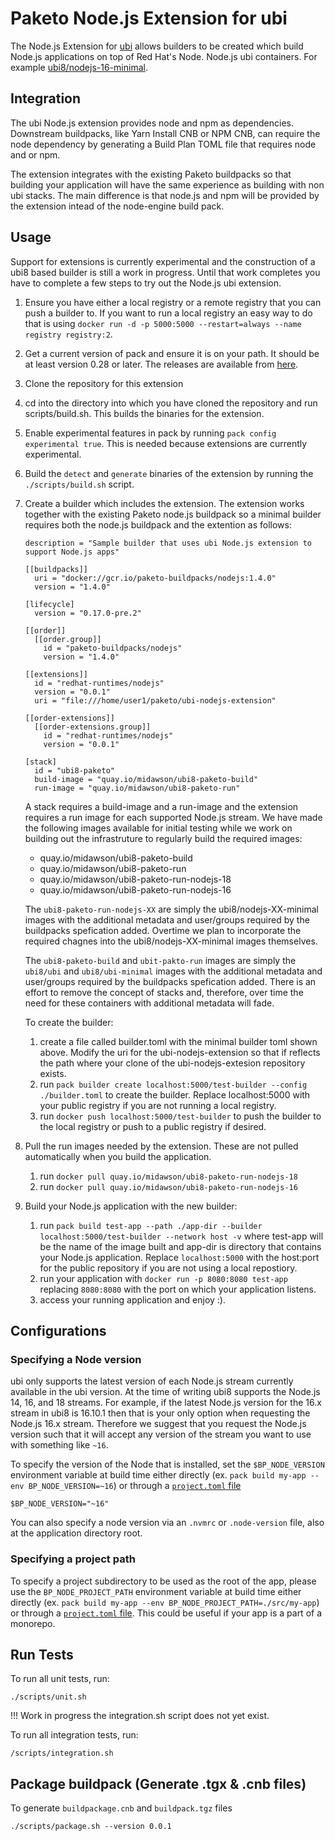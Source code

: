 # Paketo Node.js Extension for ubi

The Node.js Extension for
[ubi](https://www.redhat.com/en/blog/introducing-red-hat-universal-base-image)
allows builders to be created which build Node.js applications on top of
Red Hat's Node. Node.js ubi containers. For example
[ubi8/nodejs-16-minimal](https://catalog.redhat.com/software/containers/ubi8/nodejs-16-minimal/615aefd53f6014fa45ae1ae2).

## Integration

The ubi Node.js extension provides node and npm as dependencies.
Downstream buildpacks, like Yarn Install CNB or NPM CNB, can
require the node dependency by generating a Build Plan TOML
file that requires node and or npm.

The extension integrates with the existing Paketo buildpacks
so that building your application will have the same experience
as building with non ubi stacks. The main difference is that
node.js and npm will be provided by the extension intead of the
node-engine build pack.

## Usage

Support for extensions is currently experimental and the construction
of a ubi8 based builder is still a work in progress. Until that work
completes you have to complete a few steps to try out the Node.js
ubi extension.

1. Ensure you have either a local registry or a remote registry
   that you can push a builder to. If you want to run a local
   registry an easy way to do that is using
   `docker run -d -p 5000:5000 --restart=always --name registry registry:2`.
1. Get a current version of pack and ensure it is on your path.
   It should be at least version 0.28 or later. The releases are
   available from [here](https://github.com/buildpacks/pack/releases).
1. Clone the repository for this extension
1. cd into the directory into which you have cloned the repository
   and run scripts/build.sh. This builds the binaries for the extension.
1. Enable experimental features in pack by running
   `pack config experimental true`. This is needed because extensions
   are currently experimental.
1. Build the `detect` and `generate` binaries of the extension by running the `./scripts/build.sh` script.
1. Create a builder which includes the extension. The extension works together
   with the existing Paketo node.js buildpack so a minimal builder
   requires both the node.js buildpack and the extention as follows:

   ```
   description = "Sample builder that uses ubi Node.js extension to support Node.js apps"

   [[buildpacks]]
     uri = "docker://gcr.io/paketo-buildpacks/nodejs:1.4.0"
     version = "1.4.0"

   [lifecycle]
     version = "0.17.0-pre.2"

   [[order]]
     [[order.group]]
       id = "paketo-buildpacks/nodejs"
       version = "1.4.0"

   [[extensions]]
     id = "redhat-runtimes/nodejs"
     version = "0.0.1"
     uri = "file:///home/user1/paketo/ubi-nodejs-extension"

   [[order-extensions]]
     [[order-extensions.group]]
       id = "redhat-runtimes/nodejs"
       version = "0.0.1"

   [stack]
     id = "ubi8-paketo"
     build-image = "quay.io/midawson/ubi8-paketo-build"
     run-image = "quay.io/midawson/ubi8-paketo-run"
   ```

   A stack requires a build-image and a run-image and the extension
   requires a run image for each supported Node.js stream. We have made the
   following images available for initial testing while we work on
   building out the infrastruture to regularly build the required images:

   - quay.io/midawson/ubi8-paketo-build
   - quay.io/midawson/ubi8-paketo-run
   - quay.io/midawson/ubi8-paketo-run-nodejs-18
   - quay.io/midawson/ubi8-paketo-run-nodejs-16

   The `ubi8-paketo-run-nodejs-XX` are simply the ubi8/nodejs-XX-minimal
   images with the additional metadata and user/groups required by the
   buildpacks spefication added. Overtime we plan to incorporate the
   required chagnes into the ubi8/nodejs-XX-minimal images themselves.

   The `ubi8-paketo-build` and `ubit-pakto-run` images are simply
   the `ubi8/ubi` and `ubi8/ubi-minimal` images with the additional
   metadata and user/groups required by the buildpacks spefication added.
   There is an effort to remove the concept of stacks and, therefore,
   over time the need for these containers with additional metadata will
   fade.

   To create the builder:

   1. create a file called builder.toml with the minimal builder toml
      shown above. Modify the uri for the ubi-nodejs-extension so that
      if reflects the path where your clone of the ubi-nodejs-extesion
      repository exists.
   1. run `pack builder create localhost:5000/test-builder --config ./builder.toml`
      to create the builder. Replace localhost:5000 with your public
      registry if you are not running a local registry.
   1. run `docker push localhost:5000/test-builder` to push the builder to the
      local registry or push to a public registry if desired.

1. Pull the run images needed by the extension. These are not pulled automatically
   when you build the application.
   1. run `docker pull quay.io/midawson/ubi8-paketo-run-nodejs-18`
   1. run `docker pull quay.io/midawson/ubi8-paketo-run-nodejs-16`
1. Build your Node.js application with the new builder:
   1. run `pack build test-app --path ./app-dir --builder localhost:5000/test-builder --network host -v`
      where test-app will be the name of the image built and app-dir is
      directory that contains your Node.js application. Replace
      `localhost:5000` with the host:port for the public repository
      if you are not using a local repostiory.
   1. run your application with `docker run -p 8080:8080 test-app` replacing
      `8080:8080` with the port on which your application listens.
   1. access your running application and enjoy :).

## Configurations

### Specifying a Node version

ubi only supports the latest version of each Node.js stream
currently available in the ubi version. At the time of writing
ubi8 supports the Node.js 14, 16, and 18 streams. For example,
if the latest Node.js version for the 16.x stream in ubi8 is 16.10.1
then that is your only option when requesting the Node.js 16.x stream.
Therefore we suggest that you request the Node.js version such that it
will accept any version of the stream you want to use with something like
`~16`.

To specify the version of the Node that is installed, set the `$BP_NODE_VERSION`
environment variable at build time either directly (ex. `pack build my-app
--env BP_NODE_VERSION=~16`) or through a [`project.toml`
file](https://github.com/buildpacks/spec/blob/main/extensions/project-descriptor.md)

```shell
$BP_NODE_VERSION="~16"
```

You can also specify a node version via an `.nvmrc` or `.node-version` file,
also at the application directory root.

### Specifying a project path

To specify a project subdirectory to be used as the root of the app, please use
the `BP_NODE_PROJECT_PATH` environment variable at build time either directly
(ex. `pack build my-app --env BP_NODE_PROJECT_PATH=./src/my-app`) or through a
[`project.toml`
file](https://github.com/buildpacks/spec/blob/main/extensions/project-descriptor.md).
This could be useful if your app is a part of a monorepo.

## Run Tests

To run all unit tests, run:

```
./scripts/unit.sh
```

!!! Work in progress the integration.sh script does not yet exist.

To run all integration tests, run:

```
/scripts/integration.sh
```

## Package buildpack (Generate .tgx & .cnb files)

To generate `buildpackage.cnb` and `buildpack.tgz` files

```
./scripts/package.sh --version 0.0.1
```

